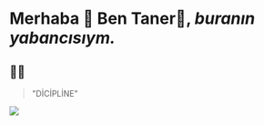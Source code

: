 # Merhaba 👋  **Ben Taner**🦈, _buranın yabancısıym._
## 🥷🏾
> "DİCİPLİNE"
<img src="file:///C:/Users/taner/OneDrive/Masa%C3%BCst%C3%BC/TNRATS/fecb90f10a1bd4774b423a97caf18363.jpg">
<!--
**tanerats/tanerats** is a ✨ _special_ ✨ repository because its `README.md` (this file) appears on your GitHub profile.

Here are some ideas to get you started:

- 🔭 I’m currently working on ...
- 🌱 I’m currently learning ...
- 👯 I’m looking to collaborate on ...
- 🤔 I’m looking for help with ...
- 💬 Ask me about ...
- 📫 How to reach me: ...
- 😄 Pronouns: ...
- ⚡ Fun fact: ...
-->

